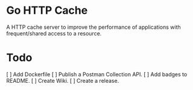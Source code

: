 # Go HTTP Cache
A HTTP cache server to improve the performance of applications with frequent/shared access to a resource.

# Todo
[ ] Add Dockerfile
[ ] Publish a Postman Collection API.
[ ] Add badges to README.
[ ] Create Wiki.
[ ] Create a release.